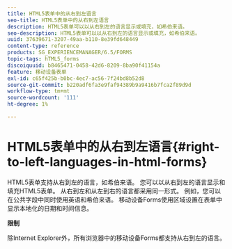 ```yaml
---
title: HTML5表单中的从右到左语言
seo-title: HTML5表单中的从右到左语言
description: HTML5表单可以以从右到左的语言显示或填充，如希伯来语。
seo-description: HTML5表单可以以从右到左的语言显示或填充，如希伯来语。
uuid: 37639671-3207-49aa-b110-8e39fd648449
content-type: reference
products: SG_EXPERIENCEMANAGER/6.5/FORMS
topic-tags: hTML5_forms
discoiquuid: b8465471-0458-42d6-8209-8ba90f41154a
feature: 移动设备表单
exl-id: c65f425b-b0bc-4ec7-ac56-7f24bd8b52d8
source-git-commit: b220adf6fa3e9faf94389b9a9416b7fca2f89d9d
workflow-type: tm+mt
source-wordcount: '111'
ht-degree: 1%

---
```


# HTML5表单中的从右到左语言{#right-to-left-languages-in-html-forms}

HTML5表单支持从右到左的语言，如希伯来语。 您可以以从右到左的语言显示和填充HTML5表单。 从右到左和从左到右的语言都采用同一形式。 例如，您可以在公共字段中同时使用英语和希伯来语。 移动设备Forms使用区域设置在表单中显示本地化的日期和时间信息。

**限制**

除Internet Explorer外，所有浏览器中的移动设备Forms都支持从右到左的语言。
